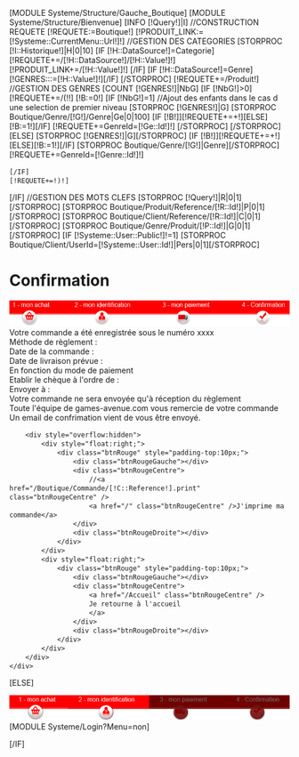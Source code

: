 <!--Boutique/Reference/Default-->
[MODULE Systeme/Structure/Gauche_Boutique]
[MODULE Systeme/Structure/Bienvenue]
[INFO [!Query!]|I]
//CONSTRUCTION REQUETE
[!REQUETE:=Boutique!]
[!PRODUIT_LINK:=[!Systeme::CurrentMenu::Url!]!]
//GESTION DES CATEGORIES
[STORPROC [!I::Historique!]|H|0|10]
	[IF [!H::DataSource!]=Categorie]
		[!REQUETE+=/[!H::DataSource!]/[!H::Value!]!]
		[!PRODUIT_LINK+=/[!H::Value!]!]
	[/IF]
	[IF [!H::DataSource!]=Genre][!GENRES:::=[!H::Value!]!][/IF]
[/STORPROC]
[!REQUETE+=/Produit!]
//GESTION DES GENRES
[COUNT [!GENRES!]|NbG]
[IF [!NbG!]>0]
	[!REQUETE+=/(!!]
	[!B:=0!]
	[IF [!NbG!]=1]
		//Ajout des enfants dans le cas d une selection de premier niveau
		[STORPROC [!GENRES!]|G]
			[STORPROC Boutique/Genre/[!G!]/Genre|Ge|0|100]
				[IF [!B!]][!REQUETE+=+!][ELSE][!B:=1!][/IF]
				[!REQUETE+=GenreId=[!Ge::Id!]!]
			[/STORPROC]
		[/STORPROC]
	[ELSE]
		[STORPROC [!GENRES!]|G][/STORPROC]
		[IF [!B!]][!REQUETE+=+!][ELSE][!B:=1!][/IF]
		[STORPROC Boutique/Genre/[!G!]|Genre][/STORPROC]
		[!REQUETE+=GenreId=[!Genre::Id!]!]
		
	[/IF]
	[!REQUETE+=!)!]
[/IF]
//GESTION DES MOTS CLEFS
[STORPROC [!Query!]|R|0|1][/STORPROC]
[STORPROC Boutique/Produit/Reference/[!R::Id!]|P|0|1][/STORPROC]
[STORPROC Boutique/Client/Reference/[!R::Id!]|C|0|1][/STORPROC]
[STORPROC Boutique/Genre/Produit/[!P::Id!]|G|0|1][/STORPROC]
[IF [!Systeme::User::Public!]!=1]
	[STORPROC Boutique/Client/UserId=[!Systeme::User::Id!]|Pers|0|1][/STORPROC]
	<!--- contenu central -->
	<div class="centre">
		<div class="MonCompte"><h1>Confirmation</h1></div>
		<div><img src="/Skins/gamesavenue/Images/achat_etap4.png"></div>
		<div class="cmdeenreg">Votre commande a été enregistrée sous le numéro xxxx</div>
		<div class="cmdeconfirmtext">Méthode de règlement : </div>
		<div class="cmdeconfirmtext">Date de la commande : </div>
		<div class="cmdeconfirmtext">Date de livraison prévue :</div>
		<div class="cmdeconfirmtext">En fonction du mode de paiement</div>
		<div class="cmdeconfirmtext">Etablir le chèque à l'ordre de : </div>
		<div class="cmdeconfirmtext">Envoyer à : </div>
		<div class="cmdeconfirmtextbold">Votre commande ne sera envoyée qu'à réception du règlement</div>
		<div class="cmdeconfirmtext">Toute l'équipe de games-avenue.com vous remercie de votre commande</div>
		<div class="cmdeconfirmtext">Un email de confrimation vient de vous être envoyé.</div>

		<div style="overflow:hidden">
			<div style="float:right;">	
				<div class="btnRouge" style="padding-top:10px;">
					<div class="btnRougeGauche"></div>
					<div class="btnRougeCentre">
						//<a href="/Boutique/Commande/[!C::Reference!].print" class="btnRougeCentre" />
						<a href="/" class="btnRougeCentre" />J'imprime ma commande</a>
					</div>
					<div class="btnRougeDroite"></div>
				</div>	
			</div>
			<div style="float:right;">	
				<div class="btnRouge" style="padding-top:10px;">
					<div class="btnRougeGauche"></div>
					<div class="btnRougeCentre">
						<a href="/Accueil" class="btnRougeCentre" />
						Je retourne à l'accueil
						</a>
					</div>
					<div class="btnRougeDroite"></div>
				</div>	
			</div>
		</div>
	</div>

[ELSE]
	<div class="blocProduitPagesDescription"><img src="/Skins/gamesavenue/Images/achat_etap2.png"></div>
	[MODULE Systeme/Login?Menu=non]

[/IF]
